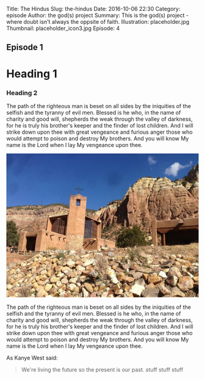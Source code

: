 Title: The Hindus
Slug: the-hindus
Date: 2016-10-06 22:30
Category: episode
Author: the god(s) project
Summary: This is the god(s) project - where doubt isn't always the oppsite of faith.
Illustration: placeholder.jpg
Thumbnail: placeholder_icon3.jpg
Episode: 4



## Episode 1
# Heading 1
### Heading 2

The path of the righteous man is beset on all sides by the iniquities of the selfish and the tyranny of evil men. Blessed is he who, in the name of charity and good will, shepherds the weak through the valley of darkness, for he is truly his brother's keeper and the finder of lost children. And I will strike down upon thee with great vengeance and furious anger those who would attempt to poison and destroy My brothers. And you will know My name is the Lord when I lay My vengeance upon thee.

![](images/monastery-of-christ-in.jpg)

The path of the righteous man is beset on all sides by the iniquities of the selfish and the tyranny of evil men. Blessed is he who, in the name of charity and good will, shepherds the weak through the valley of darkness, for he is truly his brother's keeper and the finder of lost children. And I will strike down upon thee with great vengeance and furious anger those who would attempt to poison and destroy My brothers. And you will know My name is the Lord when I lay My vengeance upon thee.

As Kanye West said:
> We're living the future so
> the present is our past.
> stuff stuff stuff